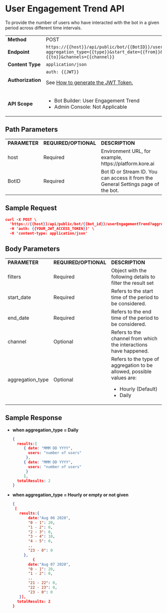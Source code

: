 # User Engagement Trend API

To provide the number of users who have interacted with the bot in a given period across different time intervals.


<table>
  <tr>
   <td><strong>Method</strong>
   </td>
   <td>POST
   </td>
  </tr>
  <tr>
   <td><strong>Endpoint</strong>
   </td>
   <td><code>https://{{host}}/api/public/bot/{{BotID}}/userEngagementTrend?aggregation_type={{type}}&start_date={{from}}&end_date={{to}}&channels={{channel}}</code>
   </td>
  </tr>
  <tr>
   <td><strong>Content Type</strong>
   </td>
   <td><code>application/json</code>
   </td>
  </tr>
  <tr>
   <td><strong>Authorization</strong>
   </td>
   <td><code>auth: {{JWT}}</code>
<p>
See <a href="../api-introduction/#generating-the-jwt-token">How to generate the JWT Token.</a>
   </td>
  </tr>
  <tr>
   <td><strong>API Scope</strong>
   </td>
   <td>
<ul>

<li>Bot Builder: User Engagement Trend

<li>Admin Console: Not Applicable
</li>
</ul>
   </td>
  </tr>
</table>


 


## Path Parameters


<table>
  <tr>
   <td><strong>PARAMETER</strong>
   </td>
   <td><strong>REQUIRED/OPTIONAL</strong>
   </td>
   <td><strong>DESCRIPTION</strong>
   </td>
  </tr>
  <tr>
   <td>host
   </td>
   <td>Required
   </td>
   <td>Environment URL, for example, https://platform.kore.ai
   </td>
  </tr>
  <tr>
   <td>BotID
   </td>
   <td>Required
   </td>
   <td>Bot ID or Stream ID. You can access it from the General Settings page of the bot.
   </td>
  </tr>
</table>


 


## Sample Request


```json
curl -X POST \
  'https://{{host}}/api/public/bot/{{bot_id}}/userEngagementTrend?aggregation_type=Hourly&start_date=2020-09-01&end_date=2020-09-05&channels=rtm '\
  -H 'auth: {{YOUR_JWT_ACCESS_TOKEN}}' \
  -H 'content-type: application/json'
```


 


## Body Parameters


<table>
  <tr>
   <td><strong>PARAMETER</strong>
   </td>
   <td><strong>REQUIRED/OPTIONAL</strong>
   </td>
   <td><strong>DESCRIPTION</strong>
   </td>
  </tr>
  <tr>
   <td>filters
   </td>
   <td>Required
   </td>
   <td>Object with the following details to filter the result set
   </td>
  </tr>
  <tr>
   <td>start_date
   </td>
   <td>Required
   </td>
   <td>Refers to the start time of the period to be considered.
   </td>
  </tr>
  <tr>
   <td>end_date
   </td>
   <td>Required
   </td>
   <td>Refers to the end time of the period to be considered.
   </td>
  </tr>
  <tr>
   <td>channel
   </td>
   <td>Optional
   </td>
   <td>Refers to the channel from which the interactions have happened.
   </td>
  </tr>
  <tr>
   <td>aggregation_type
   </td>
   <td>Optional
   </td>
   <td>Refers to the type of aggregation to be allowed, possible values are:
<ul>

<li>Hourly (Default)

<li>Daily
</li>
</ul>
   </td>
  </tr>
</table>

## Sample Response



* **when aggregation_type = Daily**

    ```json
    {
      results:[
         { date: "MMM DD YYYY",
           users: "number of users"
          },
         { date: "MMM DD YYYY",
           users: "number of users"
          }
         ],
      totalResults: 2
    }
    ```


* **when aggregation_type = Hourly or empty or not given**

    ```json
    {
     [
       results:{
           date:"Aug 06 2020",
           "0 - 1": 20,
           "1 - 2": 0,
           "2 - 3": 0,
           "3 - 4": 10,
           "4 - 5": 0,
           ..
           "23 - 0": 0
         },
             {
           date:"Aug 07 2020",
           "0 - 1": 20,
           "1 - 2": 0,
           ..
           "21 - 22": 0,
           "22 - 23": 0,
           "23 - 0": 0
       }],
      totalResults: 2
    }
```